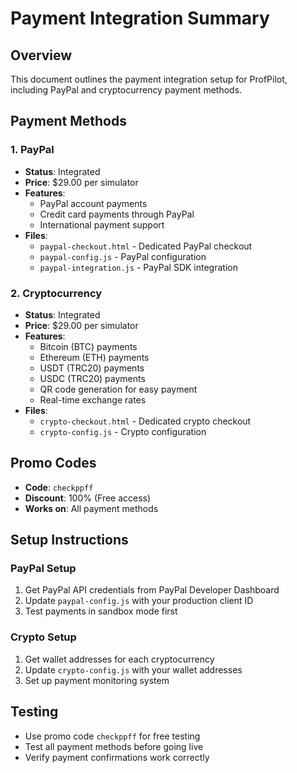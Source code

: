# Payment Integration Summary

## Overview
This document outlines the payment integration setup for ProfPilot, including PayPal and cryptocurrency payment methods.

## Payment Methods

### 1. PayPal
- **Status**: Integrated
- **Price**: $29.00 per simulator
- **Features**:
  - PayPal account payments
  - Credit card payments through PayPal
  - International payment support
- **Files**:
  - `paypal-checkout.html` - Dedicated PayPal checkout
  - `paypal-config.js` - PayPal configuration
  - `paypal-integration.js` - PayPal SDK integration

### 2. Cryptocurrency
- **Status**: Integrated
- **Price**: $29.00 per simulator
- **Features**:
  - Bitcoin (BTC) payments
  - Ethereum (ETH) payments
  - USDT (TRC20) payments
  - USDC (TRC20) payments
  - QR code generation for easy payment
  - Real-time exchange rates
- **Files**:
  - `crypto-checkout.html` - Dedicated crypto checkout
  - `crypto-config.js` - Crypto configuration

## Promo Codes
- **Code**: `checkppff`
- **Discount**: 100% (Free access)
- **Works on**: All payment methods

## Setup Instructions

### PayPal Setup
1. Get PayPal API credentials from PayPal Developer Dashboard
2. Update `paypal-config.js` with your production client ID
3. Test payments in sandbox mode first

### Crypto Setup
1. Get wallet addresses for each cryptocurrency
2. Update `crypto-config.js` with your wallet addresses
3. Set up payment monitoring system

## Testing
- Use promo code `checkppff` for free testing
- Test all payment methods before going live
- Verify payment confirmations work correctly